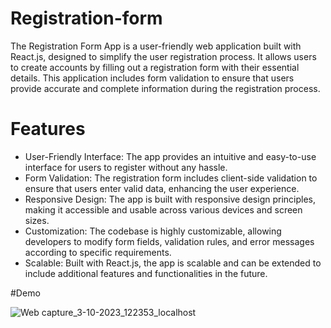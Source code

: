 # Registration-form

The Registration Form App is a user-friendly web application built with React.js, designed to simplify the user registration process. It allows users to create accounts by filling out a registration form with their essential details. This application includes form validation to ensure that users provide accurate and complete information during the registration process.


# Features
* User-Friendly Interface: The app provides an intuitive and easy-to-use interface for users to register without any hassle.
* Form Validation: The registration form includes client-side validation to ensure that users enter valid data, enhancing the user experience.
* Responsive Design: The app is built with responsive design principles, making it accessible and usable across various devices and screen sizes.
* Customization: The codebase is highly customizable, allowing developers to modify form fields, validation rules, and error messages according to specific requirements.
* Scalable: Built with React.js, the app is scalable and can be extended to include additional features and functionalities in the future.

#Demo

![Web capture_3-10-2023_122353_localhost](https://github.com/Abhi9765/React-JS-Project/assets/138243988/1af95569-70e9-4999-914e-d3c1e5ddaafa)
